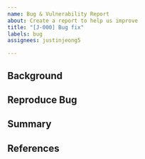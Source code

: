 ```yaml
---
name: Bug & Vulnerability Report
about: Create a report to help us improve
title: "[J-000] Bug fix"
labels: bug
assignees: justinjeong5

---
```


## Background

## Reproduce Bug

## Summary

## References
